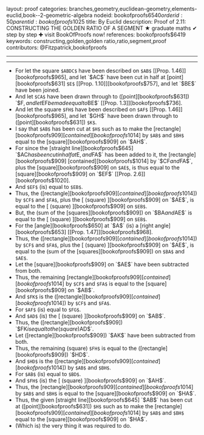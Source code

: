 layout: proof
categories: branches,geometry,euclidean-geometry,elements-euclid,book--2-geometric-algebra
nodeid: bookofproofs$6540
orderid: 50
parentid: bookofproofs$1025
title: By Euclid
description:  Proof of 2.11: CONSTRUCTING THE GOLDEN RATIO OF A SEGMENT &#9733; graduate maths &#10004; step by step &#10010; visit BookOfProofs now!
references: bookofproofs$6419
keywords: constructing,golden,golden ratio,ratio,segment,proof
contributors: @Fitzpatrick,bookofproofs

---


---



* For let the square `$ABDC$` have been described on `$AB$` [[Prop. 1.46]][bookofproofs$965], and let `$AC$` have been cut in half at [point][bookofproofs$631] `$E$` [[Prop. 1.10]][bookofproofs$757], and let `$BE$` have been joined.
* And let `$CA$` have been drawn through to ([point][bookofproofs$631]) `$F$`, and let `$EF$` be made equal to `$BE$` [[Prop. 1.3]][bookofproofs$736].
* And let the square `$FH$` have been described on `$AF$` [[Prop. 1.46]][bookofproofs$965], and let `$GH$` have been drawn through to ([point][bookofproofs$631]) `$K$`.
* I say that `$AB$` has been cut at `$H$` such as to make the [rectangle][bookofproofs$909] [contained][bookofproofs$1014] by `$AB$` and `$BH$` equal to the [square][bookofproofs$909] on `$AH$`.
* For since the [straight line][bookofproofs$645] `$AC$` has been cut in half at `$E$`, and `$FA$` has been added to it, the [rectangle][bookofproofs$909] [contained][bookofproofs$1014] by `$CF$` and `$FA$`, plus the [square][bookofproofs$909] on `$AE$`, is thus equal to the [square][bookofproofs$909] on `$EF$` [[Prop. 2.6]][bookofproofs$1020].
* And `$EF$` (is) equal to `$EB$`.
* Thus, the ([rectangle][bookofproofs$909] [contained][bookofproofs$1014]) by `$CF$` and `$FA$`, plus the [ (square) ][bookofproofs$909] on `$AE$`, is equal to the [ (square) ][bookofproofs$909] on `$EB$`.
* But, the (sum of the [squares][bookofproofs$909]) on `$BA$` and `$AE$` is equal to the [ (square) ][bookofproofs$909] on `$EB$`.
* For the [angle][bookofproofs$650] at `$A$` (is) a [right angle][bookofproofs$653] [[Prop. 1.47]][bookofproofs$968].
* Thus, the ([rectangle][bookofproofs$909] [contained][bookofproofs$1014]) by `$CF$` and `$FA$`, plus the [ (square) ][bookofproofs$909] on `$AE$`, is equal to the (sum of the [squares][bookofproofs$909]) on `$BA$` and `$AE$`.
* Let the [square][bookofproofs$909] on `$AE$` have been subtracted from both.
* Thus, the remaining [rectangle][bookofproofs$909] [contained][bookofproofs$1014] by `$CF$` and `$FA$` is equal to the [square][bookofproofs$909] on `$AB$`.
* And `$FK$` is the ([rectangle][bookofproofs$909] [contained][bookofproofs$1014]) by `$CF$` and `$FA$`.
* For `$AF$` (is) equal to `$FG$`.
* And `$AD$` (is) the [ (square) ][bookofproofs$909] on `$AB$`.
* Thus, the ([rectangle][bookofproofs$909]) `$FK$` is equal to the (square) `$AD$`.
* Let ([rectangle][bookofproofs$909]) `$AK$` have been subtracted from both.
* Thus, the remaining (square) `$FH$` is equal to the ([rectangle][bookofproofs$909]) `$HD$`.
* And `$HD$` is the ([rectangle][bookofproofs$909] [contained][bookofproofs$1014]) by `$AB$` and `$BH$`.
* For `$AB$` (is) equal to `$BD$`.
* And `$FH$` (is) the [ (square) ][bookofproofs$909] on `$AH$`.
* Thus, the [rectangle][bookofproofs$909] [contained][bookofproofs$1014] by `$AB$` and `$BH$` is equal to the [square][bookofproofs$909] on `$HA$`.
* Thus, the given [straight line][bookofproofs$645] `$AB$` has been cut at ([point][bookofproofs$631]) `$H$` such as to make the [rectangle][bookofproofs$909] [contained][bookofproofs$1014] by `$AB$` and `$BH$` equal to the [square][bookofproofs$909] on `$HA$`.
* (Which is) the very thing it was required to do.
